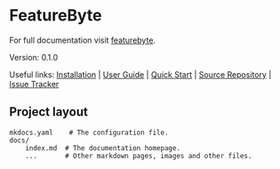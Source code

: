 # FeatureByte

For full documentation visit [featurebyte](https://github.com/featurebyte/featurebyte).

Version: 0.1.0

Useful links: [Installation](get_started/installation.md) | [User Guide](about/overview.md) | [Quick Start](get_started/quickstart.md) | [Source Repository](https://github.com/featurebyte/featurebyte) | [Issue Tracker](https://github.com/featurebyte/featurebyte/issues)

## Project layout

    mkdocs.yaml    # The configuration file.
    docs/
        index.md  # The documentation homepage.
        ...       # Other markdown pages, images and other files.
